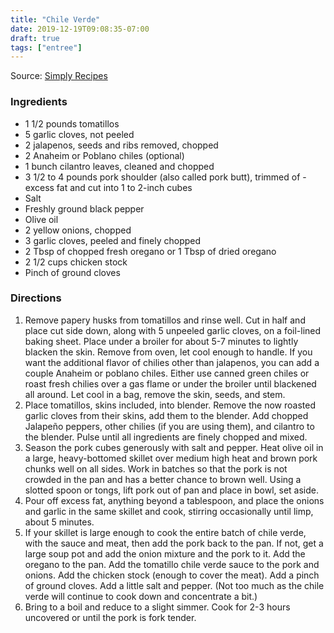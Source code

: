 ```yaml
---
title: "Chile Verde"
date: 2019-12-19T09:08:35-07:00
draft: true
tags: ["entree"]
---
```


Source: [Simply Recipes](https://www.simplyrecipes.com/recipes/chile_verde/)

### Ingredients
- 1 1/2 pounds tomatillos
- 5 garlic cloves, not peeled
- 2 jalapenos, seeds and ribs removed, chopped
- 2 Anaheim or Poblano chiles (optional)
- 1 bunch cilantro leaves, cleaned and chopped
- 3 1/2 to 4 pounds pork shoulder (also called pork butt), trimmed of - excess fat and cut into 1 to 2-inch cubes
- Salt
- Freshly ground black pepper
- Olive oil
- 2 yellow onions, chopped
- 3 garlic cloves, peeled and finely chopped
- 2 Tbsp of chopped fresh oregano or 1 Tbsp of dried oregano
- 2 1/2 cups chicken stock
- Pinch of ground cloves

### Directions
1. Remove papery husks from tomatillos and rinse well. Cut in half and place cut side down, along with 5 unpeeled garlic cloves, on a foil-lined baking sheet. Place under a broiler for about 5-7 minutes to lightly blacken the skin. Remove from oven, let cool enough to handle. If you want the additional flavor of chilies other than jalapenos, you can add a couple Anaheim or poblano chiles. Either use canned green chiles or roast fresh chilies over a gas flame or under the broiler until blackened all around. Let cool in a bag, remove the skin, seeds, and stem.
1. Place tomatillos, skins included, into blender. Remove the now roasted garlic cloves from their skins, add them to the blender. Add chopped Jalapeño peppers, other chilies (if you are using them), and cilantro to the blender. Pulse until all ingredients are finely chopped and mixed.
1. Season the pork cubes generously with salt and pepper. Heat olive oil in a large, heavy-bottomed skillet over medium high heat and brown pork chunks well on all sides. Work in batches so that the pork is not crowded in the pan and has a better chance to brown well. Using a slotted spoon or tongs, lift pork out of pan and place in bowl, set aside.
1. Pour off excess fat, anything beyond a tablespoon, and place the onions and garlic in the same skillet and cook, stirring occasionally until limp, about 5 minutes.
1. If your skillet is large enough to cook the entire batch of chile verde, with the sauce and meat, then add the pork back to the pan. If not, get a large soup pot and add the onion mixture and the pork to it. Add the oregano to the pan. Add the tomatillo chile verde sauce to the pork and onions. Add the chicken stock (enough to cover the meat). Add a pinch of ground cloves. Add a little salt and pepper. (Not too much as the chile verde will continue to cook down and concentrate a bit.)
1. Bring to a boil and reduce to a slight simmer. Cook for 2-3 hours uncovered or until the pork is fork tender.
